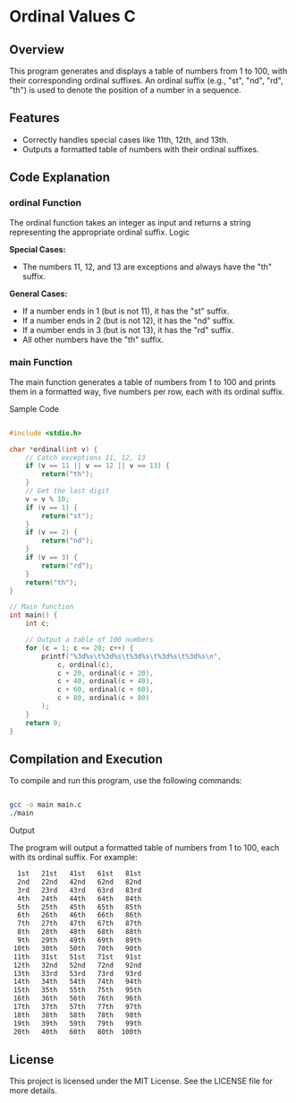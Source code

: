 # Ordinal Values C

## Overview

This program generates and displays a table of numbers from 1 to 100, with their corresponding ordinal suffixes. An ordinal suffix (e.g., "st", "nd", "rd", "th") is used to denote the position of a number in a sequence.

## Features

- Correctly handles special cases like 11th, 12th, and 13th.
- Outputs a formatted table of numbers with their ordinal suffixes.

## Code Explanation
### ordinal Function

The ordinal function takes an integer as input and returns a string representing the appropriate ordinal suffix.
Logic

**Special Cases:**
- The numbers 11, 12, and 13 are exceptions and always have the "th" suffix.

**General Cases:**
- If a number ends in 1 (but is not 11), it has the "st" suffix.
- If a number ends in 2 (but is not 12), it has the "nd" suffix.
- If a number ends in 3 (but is not 13), it has the "rd" suffix.
- All other numbers have the "th" suffix.

### main Function

The main function generates a table of numbers from 1 to 100 and prints them in a formatted way, five numbers per row, each with its ordinal suffix.


Sample Code

```c

#include <stdio.h>

char *ordinal(int v) {
    // Catch exceptions 11, 12, 13
    if (v == 11 || v == 12 || v == 13) {
        return("th");
    }
    // Get the last digit
    v = v % 10;
    if (v == 1) {
        return("st");
    }
    if (v == 2) {
        return("nd");
    }
    if (v == 3) {
        return("rd");
    }
    return("th");
}

// Main function
int main() {
    int c;

    // Output a table of 100 numbers
    for (c = 1; c <= 20; c++) {
        printf("%3d%s\t%3d%s\t%3d%s\t%3d%s\t%3d%s\n",
            c, ordinal(c),
            c + 20, ordinal(c + 20),
            c + 40, ordinal(c + 40),
            c + 60, ordinal(c + 60),
            c + 80, ordinal(c + 80)
        );
    }
    return 0;
}
```
## Compilation and Execution

To compile and run this program, use the following commands:

```bash

gcc -o main main.c
./main
```
Output

The program will output a formatted table of numbers from 1 to 100, each with its ordinal suffix. For example:
```bash
  1st   21st   41st   61st   81st
  2nd   22nd   42nd   62nd   82nd
  3rd   23rd   43rd   63rd   83rd
  4th   24th   44th   64th   84th
  5th   25th   45th   65th   85th
  6th   26th   46th   66th   86th
  7th   27th   47th   67th   87th
  8th   28th   48th   68th   88th
  9th   29th   49th   69th   89th
 10th   30th   50th   70th   90th
 11th   31st   51st   71st   91st
 12th   32nd   52nd   72nd   92nd
 13th   33rd   53rd   73rd   93rd
 14th   34th   54th   74th   94th
 15th   35th   55th   75th   95th
 16th   36th   56th   76th   96th
 17th   37th   57th   77th   97th
 18th   38th   58th   78th   98th
 19th   39th   59th   79th   99th
 20th   40th   60th   80th  100th
```
## License

This project is licensed under the MIT License. See the LICENSE file for more details.
